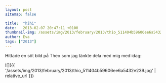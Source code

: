 ```yaml
---
layout: post
sitemap: false

title:  "hihi"
date:   2013-02-07 20:47:11 +0100
thumbnail-img: /assets/img/2013/february/2013/thio_511404b59606ee6a5432e239.jpg
author: Eva
tags: ["2013"]
---
```


Hittade en söt bild på Theo som jag tänkte dela med mig med idag:

![]({{ '/assets/img/2013/february/2013/thio_511404b59606ee6a5432e239.jpg'  | relative_url }})

